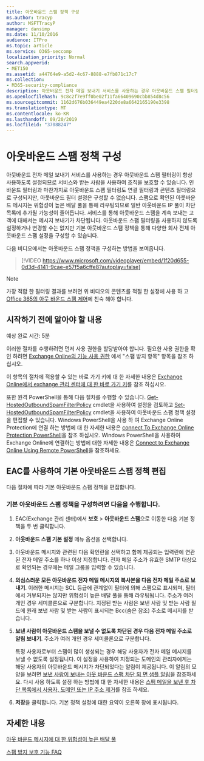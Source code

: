 ```yaml
---
title: 아웃바운드 스팸 정책 구성
ms.author: tracyp
author: MSFTTracyP
manager: dansimp
ms.date: 11/10/2016
audience: ITPro
ms.topic: article
ms.service: O365-seccomp
localization_priority: Normal
search.appverid:
- MET150
ms.assetid: a44764e9-a5d2-4c67-8888-e7fb871c17c7
ms.collection:
- M365-security-compliance
description: 아웃바운드 전자 메일 보내기 서비스를 사용하는 경우 아웃바운드 스팸 필터링이 항상 사용하도록 설정되므로 서비스와 받는 사람을 사용하여 조직을 보호할 수 있습니다.
ms.openlocfilehash: 9c8c2f7e9ff0be02f11fa66409690cbb854d8c56
ms.sourcegitcommit: 1162d676b036449ea4220de8a6642165190e3398
ms.translationtype: MT
ms.contentlocale: ko-KR
ms.lasthandoff: 09/20/2019
ms.locfileid: "37088247"
---
```

# <a name="configure-the-outbound-spam-policy"></a>아웃바운드 스팸 정책 구성

아웃바운드 전자 메일 보내기 서비스를 사용하는 경우 아웃바운드 스팸 필터링이 항상 사용하도록 설정되므로 서비스와 받는 사람을 사용하여 조직을 보호할 수 있습니다. 인바운드 필터링과 마찬가지로 아웃바운드 스팸 필터링도 연결 필터링과 콘텐츠 필터링으로 구성되지만, 아웃바운드 필터 설정은 구성할 수 없습니다. 스팸으로 확인된 아웃바운드 메시지는 위험성이 높은 배달 풀을 통해 라우팅되므로 일반 아웃바운드 IP 풀이 차단 목록에 추가될 가능성이 줄어듭니다. 서비스를 통해 아웃바운드 스팸을 계속 보내는 고객에 대해서는 메시지 보내기가 차단됩니다. 아웃바운드 스팸 필터링을 사용하지 않도록 설정하거나 변경할 수는 없지만 기본 아웃바운드 스팸 정책을 통해 다양한 회사 전체 아웃바운드 스팸 설정을 구성할 수 있습니다. 
  
다음 비디오에서는 아웃바운드 스팸 정책을 구성하는 방법을 보여줍니다.
  
> [!VIDEO https://www.microsoft.com/videoplayer/embed/1f20d655-0d3d-4141-9cae-e57f5a6cffe8?autoplay=false]
  
> [!NOTE]
> 가장 적합 한 필터링 결과를 보려면 위 비디오의 콘텐츠를 적절 한 설정에 사용 하 고 [Office 365의 아웃 바운드 스팸 제어](https://docs.microsoft.com/office365/securitycompliance/outbound-spam-controls)에 친숙 해야 합니다.

## <a name="what-do-you-need-to-know-before-you-begin"></a>시작하기 전에 알아야 할 내용
<a name="sectionSection0"> </a>

예상 완료 시간: 5분
  
이러한 절차를 수행하려면 먼저 사용 권한을 할당받아야 합니다. 필요한 사용 권한을 확인 하려면 [Exchange Online의 기능 사용 권한](http://technet.microsoft.com/library/15073ce1-0917-403b-8839-02a2ebc96e16.aspx) 에서 "스팸 방지 항목" 항목을 참조 하십시오. 
  
이 항목의 절차에 적용할 수 있는 바로 가기 키에 대 한 자세한 내용은 [Exchange Online에서 exchange 관리 센터에 대 한 바로 가기 키](https://docs.microsoft.com/Exchange/accessibility/keyboard-shortcuts-in-admin-center)를 참조 하십시오.
  
또한 원격 PowerShell을 통해 다음 절차를 수행할 수 있습니다. [Get-HostedOutboundSpamFilterPolicy](http://technet.microsoft.com/library/8f15c83c-c10a-4d9d-b135-35321430bdc2.aspx) cmdlet을 사용하여 설정을 검토하고 [Set-HostedOutboundSpamFilterPolicy](http://technet.microsoft.com/library/665d1b04-d4b5-4a0e-811a-4e37096ccbfd.aspx) cmdlet을 사용하여 아웃바운드 스팸 정책 설정을 편집할 수 있습니다. Windows PowerShell을 사용 하 여 Exchange Online Protection에 연결 하는 방법에 대 한 자세한 내용은 [connect To Exchange Online Protection PowerShell](https://go.microsoft.com/fwlink/p/?linkid=627290)을 참조 하십시오. Windows PowerShell을 사용하여 Exchange Online에 연결하는 방법에 대한 자세한 내용은 [Connect to Exchange Online Using Remote PowerShell](https://go.microsoft.com/fwlink/p/?linkid=396554)을 참조하세요.
  
## <a name="use-the-eac-to-edit-the-default-outbound-spam-policy"></a>EAC를 사용하여 기본 아웃바운드 스팸 정책 편집
<a name="sectionSection1"> </a>

다음 절차에 따라 기본 아웃바운드 스팸 정책을 편집합니다.
  
### <a name="to-configure-the-default-outbound-spam-policy"></a>기본 아웃바운드 스팸 정책을 구성하려면 다음을 수행합니다.

1. EAC(Exchange 관리 센터)에서 **보호** \> **아웃바운드 스팸**으로 이동한 다음 기본 정책을 두 번 클릭합니다.
    
2. **아웃바운드 스팸 기본 설정** 메뉴 옵션을 선택합니다. 
    
3. 아웃바운드 메시지와 관련된 다음 확인란을 선택하고 함께 제공되는 입력란에 연관된 전자 메일 주소를 하나 이상 지정합니다. 전자 메일 주소가 유효한 SMTP 대상으로 확인되는 경우에는 메일 그룹을 입력할 수 있습니다.
    
1. **의심스러운 모든 아웃바운드 전자 메일 메시지의 복사본을 다음 전자 메일 주소로 보내기**. 이러한 메시지는 SCL 등급에 관계없이 필터에 의해 스팸으로 표시되며, 필터에서 거부되지는 않지만 위험성이 높은 배달 풀을 통해 라우팅됩니다. 주소가 여러 개인 경우 세미콜론으로 구분합니다. 지정된 받는 사람은 보낸 사람 및 받는 사람 필드에 원래 보낸 사람 및 받는 사람이 표시되는 Bcc(숨은 참조) 주소로 메시지를 받습니다.
    
2. **보낸 사람이 아웃바운드 스팸을 보낼 수 없도록 차단된 경우 다음 전자 메일 주소로 알림 보내기**. 주소가 여러 개인 경우 세미콜론으로 구분합니다.
    
    특정 사용자로부터 스팸이 많이 생성되는 경우 해당 사용자가 전자 메일 메시지를 보낼 수 없도록 설정됩니다. 이 설정을 사용하여 지정되는 도메인의 관리자에게는 해당 사용자의 아웃바운드 메시지가 차단되었다는 알림이 제공됩니다. 이 알림의 모양을 보려면 [보낸 사람이 보내는 아웃 바운드 스팸 차단 되 면 샘플 알림](sample-notification-when-a-sender-is-blocked-sending-outbound-spam.md)을 참조하세요. 다시 사용 하도록 설정 하는 방법에 대 한 자세한 내용은 [스팸 메일을 보낸 후 차단 목록에서 사용자, 도메인 또는 IP 주소 제거](http://technet.microsoft.com/library/712cfcc1-31e8-4e51-8561-b64258a8f1e5.aspx)를 참조 하세요.
    
4. **저장**을 클릭합니다. 기본 정책 설정에 대한 요약이 오른쪽 창에 표시됩니다.
    
## <a name="for-more-information"></a>자세한 내용
<a name="sectionSection2"> </a>

[아웃 바운드 메시지에 대 한 위험성이 높은 배달 풀](high-risk-delivery-pool-for-outbound-messages.md)
  
[스팸 방지 보호 기능 FAQ](anti-spam-protection-faq.md)
  

